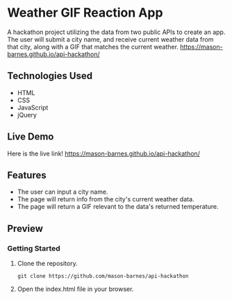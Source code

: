 # Weather GIF Reaction App
A hackathon project utilizing the data from two public APIs to create an app. The user will submit a city name, and receive current weather data from that city, along with a GIF that matches the current weather. https://mason-barnes.github.io/api-hackathon/

## Technologies Used

- HTML
- CSS
- JavaScript
- jQuery

## Live Demo
Here is the live link! https://mason-barnes.github.io/api-hackathon/

## Features
- The user can input a city name.
- The page will return info from the city's current weather data.
- The page will return a GIF relevant to the data's returned temperature.

## Preview

### Getting Started

1. Clone the repository.

    ```shell
    git clone https://github.com/mason-barnes/api-hackathon
    ```

1. Open the index.html file in your browser.
